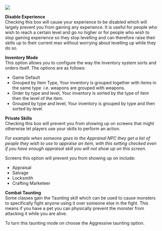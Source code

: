 ---
---
[![](https://lohcdn.com/images/t_optionscharacter.jpg)](https://lohcdn.com/images/optionscharacter.jpg)

**Disable Experience**  
Checking this box will cause your experience to be disabled which will largely prevent you from gaining any experience. It is useful for people who wish to reach a certain level and go no higher or for people who wish to stop gaining experience so they stop levelling and can therefore raise their skills up to their current max without worrying about levelling up while they do so.

**Inventory Mode**  
This option allows you to configure the way the Inventory system sorts and orders itself. The options are as follows:

*   Game Default
*   Grouped by Item Type, Your inventory is grouped together with items in the same type  i.e. weapons are grouped with weapons.
*   Order by type and level, Your inventory is sorted by the type of item then the level of the item.
*   Grouped by type and level, Your inventory is grouped by type and then sorted by level.

**Private Skills**  
Checking this box will prevent you from showing up on screens that might otherwise let players use your skills to perform an action.

_For example when someone goes to the Appraisal NPC they get a list of people they wish to use to appraise an item, with this setting checked even if you have enough appraisal skill you will not show up on this screen._ 

Screens this option will prevent you from showing up on include:

*   Appraisal
*   Salvage
*   Locksmith
*   Crafting Marketeer

**Combat Taunting**  
Some classes gain the Taunting skill which can be used to cause monsters to specifically fight anyone using it over someone else in the fight. This means if you have a pet you can physically prevent the monster from attacking it while you are alive.

To turn this taunting mode on choose the Aggressive taunting option.